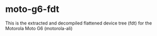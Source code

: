 # moto-g6-fdt
This is the extracted and decompiled flattened device tree (fdt) for the Motorola Moto G6 (motorola-ali)
